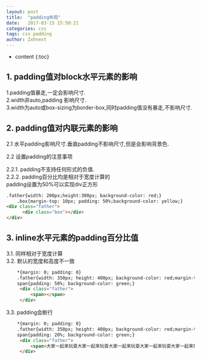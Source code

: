 ```yaml
---
layout: post
title:  "padding布局"
date:   2017-03-15 15:50:21
categories: css
tags: css padding
author: Zxhnext
---
```


* content
{:toc}

## 1. padding值对block水平元素的影响

1.padding值暴走,一定会影响尺寸.  
2.width非auto,padding 影响尺寸.  
3.width为auto或box-sizing为border-box,同时padding值没有暴走,不影响尺寸.



## 2. padding值对内联元素的影响

2.1 水平padding影响尺寸.垂直padding不影响尺寸,但是会影响背景色.

2.2 设置padding的注意事项

2.2.1. padding不支持任何形式的负值.  
2.2.2. padding百分比均是相对于宽度计算的  
padding设置为50%可以实现div正方形

```html
.father{width: 200px;height:300px; background-color: red;}
    .box{margin-top: 10px; padding: 50%;background-color: yellow;}
<div class="father">
      <div class="box"></div>
</div>
```

## 3. inline水平元素的padding百分比值

3.1. 同样相对于宽度计算  
3.2. 默认的宽度和高度不一致
```html
    *{margin: 0; padding: 0}
    .father{width: 350px; height: 400px; background-color: red;margin-top: 200px;}
    span{padding: 50%; background-color: green;}
     <div class="father">
         <span></span>
     </div>
```
3.3. padding会断行  


```html
    *{margin: 0; padding: 0}
    .father{width: 350px; height: 400px; background-color: red;margin-top: 200px;}
    span{padding: 20%; background-color: green;}
     <div class="father">
         <span>大家一起来玩耍大家一起来玩耍大家一起来玩耍大家一起来玩耍大家一起来玩耍大家一起来玩耍大家一起来玩耍大家一起来玩耍大家一起来玩耍大家一起来玩耍大家一起来玩耍大家一起来玩耍</span>
     </div>
 ```
